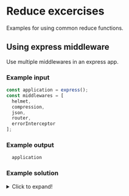 # Reduce excercises
Examples for using common reduce functions.

## Using express middleware
Use multiple middlewares in an express app.

### Example input
```javascript
const application = express();
const middlewares = [
  helmet,
  compression,
  json,
  router,
  errorInterceptor
];
```

### Example output
```javascript
  application
```

### Example solution
<details>
  <summary>Click to expand!</summary>

```javascript
middlewares.reduce((app, middleware) => app.use(middleware), application);
```
</details>
